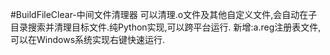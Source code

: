 #BuildFileClear-中间文件清理器
可以清理.o文件及其他自定义文件,会自动在子目录搜索并清理目标文件.纯Python实现,可以跨平台运行.
新增:a.reg注册表文件,可以在Windows系统实现右键快速运行.
